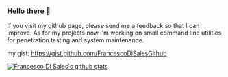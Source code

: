 ### Hello there 👋




If you visit my github page, please send me a feedback so that I can improve.
As for my projects now i'm working on small command line utilities for penetration testing and system maintenance.

my gist: https://gist.github.com/FrancescoDiSalesGithub

[![Francesco Di Sales's github stats](https://github-readme-stats.vercel.app/api?username=FrancescoDiSalesGithub)](https://github.com/anuraghazra/github-readme-stats)
